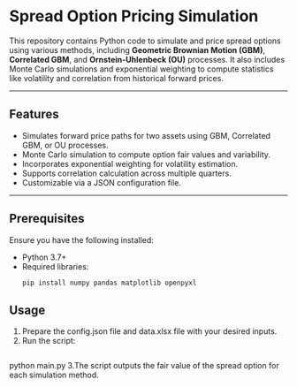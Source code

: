 # Spread Option Pricing Simulation

This repository contains Python code to simulate and price spread options using various methods, including **Geometric Brownian Motion (GBM)**, **Correlated GBM**, and **Ornstein-Uhlenbeck (OU)** processes. It also includes Monte Carlo simulations and exponential weighting to compute statistics like volatility and correlation from historical forward prices.

---

## Features

- Simulates forward price paths for two assets using GBM, Correlated GBM, or OU processes.
- Monte Carlo simulation to compute option fair values and variability.
- Incorporates exponential weighting for volatility estimation.
- Supports correlation calculation across multiple quarters.
- Customizable via a JSON configuration file.

---

## Prerequisites

Ensure you have the following installed:
- Python 3.7+
- Required libraries:
  ```bash
  pip install numpy pandas matplotlib openpyxl

## Usage

1. Prepare the config.json file and data.xlsx file with your desired inputs.
2. Run the script:
   ```bash
  python main.py
3.The script outputs the fair value of the spread option for each simulation method.
